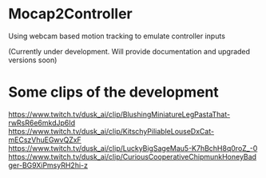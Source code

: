# Mocap2Controller
Using webcam based motion tracking to emulate controller inputs

(Currently under development. Will provide documentation and upgraded versions soon)

# Some clips of the development
https://www.twitch.tv/dusk_ai/clip/BlushingMiniatureLegPastaThat-rwRsR6e6mkdJp6Id
https://www.twitch.tv/dusk_ai/clip/KitschyPiliableLouseDxCat-mECszVhuEGwvQZxF
https://www.twitch.tv/dusk_ai/clip/LuckyBigSageMau5-K7hBchH8q0roZ_-0
https://www.twitch.tv/dusk_ai/clip/CuriousCooperativeChipmunkHoneyBadger-BG9XiPmsyRH2hi-z
